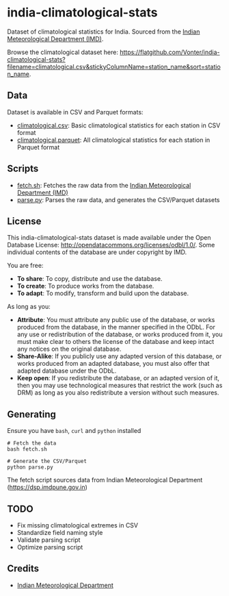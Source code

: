 # india-climatological-stats

Dataset of climatological statistics for India. Sourced from the [Indian Meteorological Department (IMD)](https://dsp.imdpune.gov.in).

Browse the climatological dataset here: <https://flatgithub.com/Vonter/india-climatological-stats?filename=climatological.csv&stickyColumnName=station_name&sort=station_name>.

## Data

Dataset is available in CSV and Parquet formats:
* [climatological.csv](climatological.csv): Basic climatological statistics for each station in CSV format
* [climatological.parquet](climatological.parquet): All climatological statistics for each station in Parquet format

## Scripts

- [fetch.sh](fetch.sh): Fetches the raw data from the [Indian Meteorological Department (IMD)](https://dsp.imdpune.gov.in)
- [parse.py](parse.py): Parses the raw data, and generates the CSV/Parquet datasets

## License

This india-climatological-stats dataset is made available under the Open Database License: http://opendatacommons.org/licenses/odbl/1.0/. 
Some individual contents of the database are under copyright by IMD.

You are free:

* **To share**: To copy, distribute and use the database.
* **To create**: To produce works from the database.
* **To adapt**: To modify, transform and build upon the database.

As long as you:

* **Attribute**: You must attribute any public use of the database, or works produced from the database, in the manner specified in the ODbL. For any use or redistribution of the database, or works produced from it, you must make clear to others the license of the database and keep intact any notices on the original database.
* **Share-Alike**: If you publicly use any adapted version of this database, or works produced from an adapted database, you must also offer that adapted database under the ODbL.
* **Keep open**: If you redistribute the database, or an adapted version of it, then you may use technological measures that restrict the work (such as DRM) as long as you also redistribute a version without such measures.

## Generating

Ensure you have `bash`, `curl` and `python` installed

```
# Fetch the data
bash fetch.sh

# Generate the CSV/Parquet
python parse.py
```

The fetch script sources data from Indian Meteorological Department (https://dsp.imdpune.gov.in)

## TODO

- Fix missing climatological extremes in CSV
- Standardize field naming style
- Validate parsing script
- Optimize parsing script

## Credits

- [Indian Meteorological Department](https://dsp.imdpune.gov.in)

